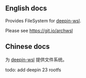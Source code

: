 ## English docs

Provides FileSystem for [deepin-wsl](https://github.com/linuxdeepin/deepin-wsl).

Please see https://git.io/archwsl

## Chinese docs

为 [deepin-wsl](https://github.com/linuxdeepin/deepin-wsl) 提供文件系统。


todo: add deepin 23 rootfs